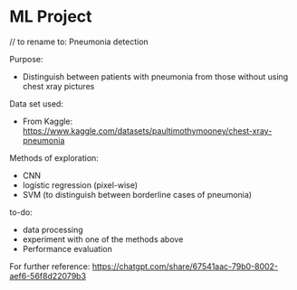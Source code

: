 # ML Project
// to rename to: Pneumonia detection

Purpose:
- Distinguish between patients with pneumonia from those without using chest xray pictures

Data set used:
- From Kaggle: https://www.kaggle.com/datasets/paultimothymooney/chest-xray-pneumonia

Methods of exploration:
- CNN 
- logistic regression (pixel-wise)
- SVM (to distinguish between borderline cases of pneumonia)

to-do:
- data processing
- experiment with one of the methods above
- Performance evaluation

For further reference: https://chatgpt.com/share/67541aac-79b0-8002-aef6-56f8d22079b3 